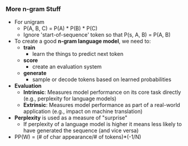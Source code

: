 ### More n-gram Stuff
- For unigram
    - P(A, B, C) = P(A) * P(B) * P(C)
    - Ignore 'start-of-sequence' token so that P(s, A, B) = P(A, B)
- To create a good **n-gram language model**, we need to:
  - **train**
    - learn the things to predict next token
  - **score**
    - create an evaluation system
  - **generate**
    - sample or decode tokens based on learned probabilities
- **Evaluation**
    - **Intrinsic**: Measures model performance on its core task directly (e.g., perplexity for language models)
    - **Extrinsic**: Measures model performance as part of a real-world application (e.g., impact on machine translation)
- **Perplexity** is used as a measure of "surprise"
  - If perplexity of a language model is higher it means less likely to have generated the sequence (and vice versa)
- PP(W) = (# of char appearance/# of tokens)*(-1/N)
